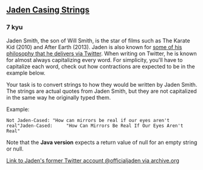 <h2><a href=https://www.codewars.com/kata/5390bac347d09b7da40006f6/train/java target="_blank">Jaden Casing Strings</a></h2><h3>7 kyu</h3><p>Jaden Smith, the son of Will Smith, is the star of films such as The Karate Kid (2010) and After Earth (2013). Jaden is also known for <a href="https://twitter.com/jaden" data-turbolinks="false" target="_blank">some of his philosophy that he delivers via Twitter</a>. When writing on Twitter, he is known for almost always capitalizing every word. For simplicity, you'll have to capitalize each word, check out how contractions are expected to be in the example below.</p><p>Your task is to convert strings to how they would be written by Jaden Smith. The strings are actual quotes from Jaden Smith, but they are not capitalized in the same way he originally typed them.</p><p>Example:</p><pre><code>Not Jaden-Cased: "How can mirrors be real if our eyes aren't real"Jaden-Cased:     "How Can Mirrors Be Real If Our Eyes Aren't Real"</code></pre><p>Note that the <strong>Java version</strong> expects a return value of null for an empty string or null.</p><p><a href="https://web.archive.org/web/20190624190255/https://twitter.com/officialjaden" data-turbolinks="false" target="_blank">Link to Jaden's former Twitter account @officialjaden via archive.org</a></p>
